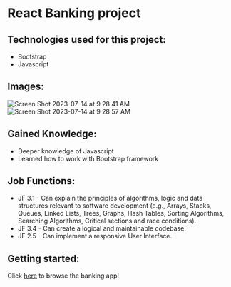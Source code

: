 # React Banking project

## Technologies used for this project:
- Bootstrap
- Javascript

## Images: 
![Screen Shot 2023-07-14 at 9 28 41 AM](https://github.com/gkutieva/react-banking/assets/73370477/7a45dabf-6f23-41d5-a4e3-307ed310a0d7)
![Screen Shot 2023-07-14 at 9 28 57 AM](https://github.com/gkutieva/react-banking/assets/73370477/931d1c73-cd8a-484c-9aa5-5a92f6fb15df)



## Gained Knowledge:
- Deeper knowledge of Javascript
- Learned how to work with Bootstrap framework


## Job Functions:
- JF 3.1 - Can explain the principles of algorithms, logic and data structures relevant to software development (e.g., Arrays, Stacks, Queues, Linked Lists, Trees, Graphs, Hash Tables, Sorting Algorithms, Searching Algorithms, Critical sections and race conditions).
- JF 3.4 - Can create a logical and maintainable codebase.
- JF 2.5 - Can implement a responsive User Interface.


## Getting started:
Click [here](https://cozy-daffodil-489230.netlify.app/) to browse the banking app!
